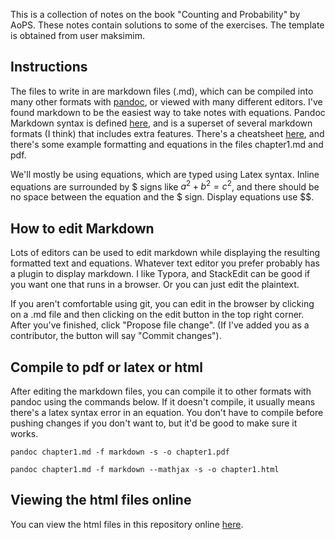 This is a collection of notes on the book "Counting and Probability" by AoPS. These notes contain solutions to some of the exercises. The template is obtained from user maksimim.


## Instructions
The files to write in are markdown files (.md), which can be compiled into many other formats with [pandoc](https://pandoc.org/), or viewed with many different editors. I've found markdown to be the easiest way to take notes with  equations. Pandoc Markdown syntax is defined [here](https://pandoc.org/MANUAL.html#pandocs-markdown), and is a superset of several markdown formats (I think) that includes extra features. There's a cheatsheet [here](https://github.com/dsanson/Pandoc.tmbundle/blob/master/Support/doc/cheatsheet.markdown), and there's some example formatting and equations in the files chapter1.md and pdf. 

We'll mostly be using equations, which are typed using Latex syntax. Inline equations are surrounded by $ signs like $a^2 + b^2 = c^2$, and there should be no space between the equation and the $ sign. Display equations use $$. 


## How to edit Markdown

Lots of editors can be used to edit markdown while displaying the resulting formatted text and equations. Whatever text editor you prefer probably has a plugin to display markdown. I like Typora, and StackEdit can be good if you want one that runs in a browser. Or you can just edit the plaintext. 

If you aren't comfortable using git, you can edit in the browser by clicking on a .md file and then clicking on the edit button in the top right corner. After you've finished, click "Propose file change". (If I've added you as a contributor, the button will say "Commit changes"). 

## Compile to pdf or latex or html

After editing the markdown files, you can compile it to other formats with pandoc using the commands below. If it doesn't compile, it usually means there's a latex syntax error in an equation. You don't have to compile before pushing changes if you don't want to, but it'd be good to make sure it works.

```pandoc chapter1.md -f markdown -s -o chapter1.pdf```

```pandoc chapter1.md -f markdown --mathjax -s -o chapter1.html```



## Viewing the html files online

You can view the html files in this repository online [here](https://zulfadz.github.io/aops-probability/).  

